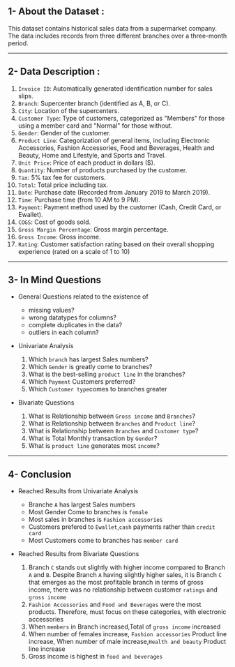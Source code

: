 ## 1- About the Dataset :
This dataset contains historical sales data from a supermarket company. The data includes records from three different branches over a three-month period.
____________________________________________________________________________
## 2- Data Description :
1. `Invoice ID`: Automatically generated identification number for sales slips.
2. `Branch`: Supercenter branch (identified as A, B, or C).
3. `City`: Location of the supercenters.
4. `Customer Type`: Type of customers, categorized as "Members" for those using a member card and "Normal" for those without.
5. `Gender`: Gender of the customer.
6. `Product Line`: Categorization of general items, including Electronic Accessories, Fashion Accessories, Food and Beverages, Health and Beauty, Home and Lifestyle, and Sports and Travel.
7. `Unit Price`: Price of each product in dollars ($).
8. `Quantity`: Number of products purchased by the customer.
9. `Tax`: 5% tax fee for customers.
10. `Total`: Total price including tax.
11. `Date`: Purchase date (Recorded from January 2019 to March 2019).
12. `Time`: Purchase time (from 10 AM to 9 PM).
13. `Payment`: Payment method used by the customer (Cash, Credit Card, or Ewallet).
14. `COGS`: Cost of goods sold.
15. `Gross Margin Percentage`: Gross margin percentage.
16. `Gross Income`: Gross income.
17. `Rating`: Customer satisfaction rating based on their overall shopping experience (rated on a scale of 1 to 10)
_________________________________________________________________________________
## 3- In Mind Questions
- General Questions related to the existence of
  - missing values?
  - wrong datatypes for columns?
  - complete duplicates in the data?
  - outliers in each column?

- Univariate Analysis
  1. Which `branch` has largest Sales numbers?
  2. Which `Gender` is greatly come to branches?
  3. What is the best-selling `product line` in the branches?
  4. Which `Payment` Customers preferred?
  5. Which `Customer type`comes to branches greater

- Bivariate Questions
  1. What is Relationship between `Gross income` and `Branches`?
  2. What is Relationship between `Branches` and `Product line`?
  3. What is Relationship between `Branches` and `Customer type`?
  4. What is Total Monthly transaction by `Gender`?
  5. What is `product line` generates most `income`?
______________________________________________________________________________________
## 4- Conclusion
- Reached Results from  Univariate Analysis
  - Branche `A` has largest Sales numbers
  - Most Gender Come to branches is `female`
  - Most sales in branches is `Fashion accessories`
  - Customers prefered to `Ewallet`,`cash` payments rather than `credit card`
  - Most Customers come to branches has `member card`

 - Reached Results from Bivariate Questions
   1. Branch `C` stands out slightly with higher income compared to Branch `A` and `B`. Despite Branch `A` having slightly higher sales, it is Branch `C`  that emerges as the most profitable branch in terms of gross income, there was no relationship between customer `ratings` and `gross income`
   2. `Fashion Accessories` and `Food and Beverages` were the most products. Therefore, must focus on these categories, with electronic accessories
   3. When `members` in Branch increased,Total of `gross income` increased
   4. When number of females increase, `Fashion accessories` Product line increase,  When number of male increase,`Health and beauty` Product line increase
   5. Gross income is highest in `food and beverages`



